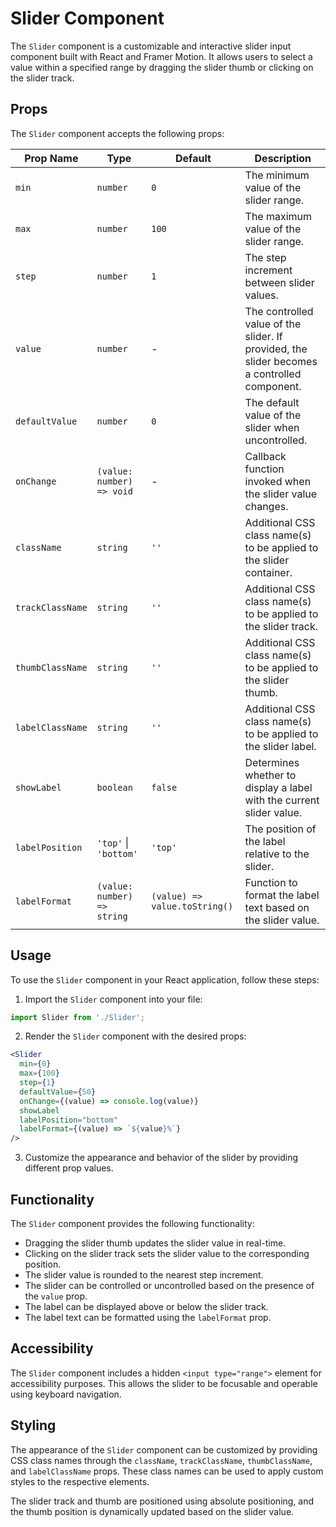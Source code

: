 # Slider Component

The `Slider` component is a customizable and interactive slider input component built with React and Framer Motion. It allows users to select a value within a specified range by dragging the slider thumb or clicking on the slider track.

## Props

The `Slider` component accepts the following props:

| Prop Name        | Type                   | Default     | Description                                                                                  |
|------------------|------------------------|-------------|----------------------------------------------------------------------------------------------|
| `min`            | `number`               | `0`         | The minimum value of the slider range.                                                       |
| `max`            | `number`               | `100`       | The maximum value of the slider range.                                                       |
| `step`           | `number`               | `1`         | The step increment between slider values.                                                    |
| `value`          | `number`               | -           | The controlled value of the slider. If provided, the slider becomes a controlled component.  |
| `defaultValue`   | `number`               | `0`         | The default value of the slider when uncontrolled.                                           |
| `onChange`       | `(value: number) => void` | -           | Callback function invoked when the slider value changes.                                     |
| `className`      | `string`               | `''`        | Additional CSS class name(s) to be applied to the slider container.                          |
| `trackClassName` | `string`               | `''`        | Additional CSS class name(s) to be applied to the slider track.                              |
| `thumbClassName` | `string`               | `''`        | Additional CSS class name(s) to be applied to the slider thumb.                              |
| `labelClassName` | `string`               | `''`        | Additional CSS class name(s) to be applied to the slider label.                              |
| `showLabel`      | `boolean`              | `false`     | Determines whether to display a label with the current slider value.                          |
| `labelPosition`  | `'top'` \| `'bottom'`    | `'top'`     | The position of the label relative to the slider.                                            |
| `labelFormat`    | `(value: number) => string` | `(value) => value.toString()` | Function to format the label text based on the slider value. |

## Usage

To use the `Slider` component in your React application, follow these steps:

1. Import the `Slider` component into your file:

```jsx
import Slider from './Slider';
```

2. Render the `Slider` component with the desired props:

```jsx
<Slider
  min={0}
  max={100}
  step={1}
  defaultValue={50}
  onChange={(value) => console.log(value)}
  showLabel
  labelPosition="bottom"
  labelFormat={(value) => `${value}%`}
/>
```

3. Customize the appearance and behavior of the slider by providing different prop values.

## Functionality

The `Slider` component provides the following functionality:

- Dragging the slider thumb updates the slider value in real-time.
- Clicking on the slider track sets the slider value to the corresponding position.
- The slider value is rounded to the nearest step increment.
- The slider can be controlled or uncontrolled based on the presence of the `value` prop.
- The label can be displayed above or below the slider track.
- The label text can be formatted using the `labelFormat` prop.

## Accessibility

The `Slider` component includes a hidden `<input type="range">` element for accessibility purposes. This allows the slider to be focusable and operable using keyboard navigation.

## Styling

The appearance of the `Slider` component can be customized by providing CSS class names through the `className`, `trackClassName`, `thumbClassName`, and `labelClassName` props. These class names can be used to apply custom styles to the respective elements.

The slider track and thumb are positioned using absolute positioning, and the thumb position is dynamically updated based on the slider value.
